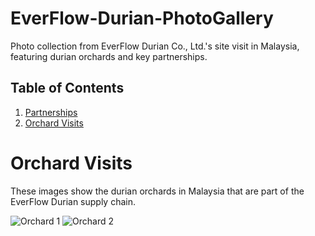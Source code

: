 # EverFlow-Durian-PhotoGallery
Photo collection from EverFlow Durian Co., Ltd.'s site visit in Malaysia, featuring durian orchards and key partnerships.

## Table of Contents
1. [Partnerships](#partnerships)
2. [Orchard Visits](#orchard-visits)

# Orchard Visits
These images show the durian orchards in Malaysia that are part of the EverFlow Durian supply chain.

![Orchard 1](https://github.com/AnmengHao/EverFlow-Durian-PhotoGallery/blob/41cff7bca8ae2d43b1dc88a383c77e453cd2aedb/Durian.jpg)
![Orchard 2](path_to_orchard_image2.jpg)
